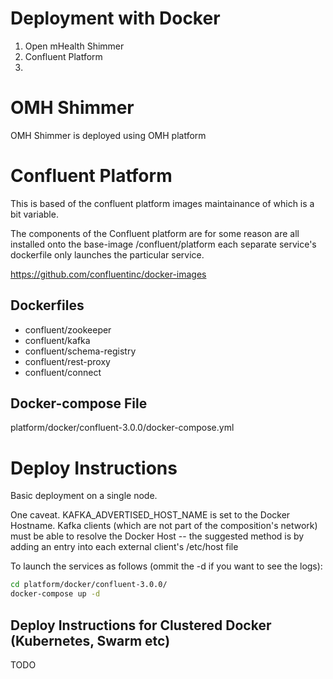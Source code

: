 Deployment with Docker
======================

 1. Open mHealth Shimmer
 2. Confluent Platform
 3. 


OMH Shimmer
===========
OMH Shimmer is deployed using OMH platform 

Confluent Platform
==================

This is based of the confluent platform images maintainance of which is a bit variable.

The components of the Confluent platform are for some reason are all installed onto the base-image /confluent/platform each separate service's dockerfile only launches the particular service.

https://github.com/confluentinc/docker-images


Dockerfiles
-----------
 - confluent/zookeeper
 - confluent/kafka 
 - confluent/schema-registry
 - confluent/rest-proxy
 - confluent/connect


Docker-compose File
--------------------
platform/docker/confluent-3.0.0/docker-compose.yml


Deploy Instructions
===================
Basic deployment on a single node.

One caveat. KAFKA_ADVERTISED_HOST_NAME is set to the Docker Hostname. Kafka clients (which are not part of the composition's network) must be able to resolve the Docker Host -- the suggested method is by adding an entry into each external client's /etc/host file

To launch the services as follows (ommit the -d if you want to see the logs):
```sh
cd platform/docker/confluent-3.0.0/
docker-compose up -d
```


Deploy Instructions for Clustered Docker (Kubernetes, Swarm etc)
----------------------------------------------------------------
TODO



